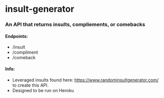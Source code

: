 # insult-generator

### An API that returns insults, compliements, or comebacks

#### Endpoints:
- /insult
- /compliment 
- /comeback


#### Info:
- Leveraged insults found here: https://www.randominsultgenerator.com/ to create this API.
- Designed to be run on Heroku
